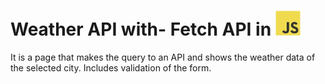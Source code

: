 # Weather API with- Fetch API in <a href="https://developer.mozilla.org/en-US/docs/Web/JavaScript" target="_blank" rel="noreferrer"> <img src="https://raw.githubusercontent.com/devicons/devicon/master/icons/javascript/javascript-original.svg" alt="javascript" width="40" height="40"/> </a>
It is a page that makes the query to an API and shows the weather data of the selected city. Includes validation of the form.
